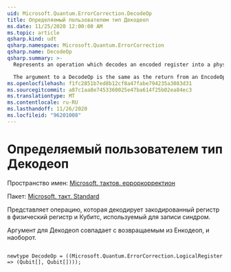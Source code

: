 ```yaml
---
uid: Microsoft.Quantum.ErrorCorrection.DecodeOp
title: Определяемый пользователем тип Декодеоп
ms.date: 11/25/2020 12:00:00 AM
ms.topic: article
qsharp.kind: udt
qsharp.namespace: Microsoft.Quantum.ErrorCorrection
qsharp.name: DecodeOp
qsharp.summary: >-
  Represents an operation which decodes an encoded register into a physical register and the scratch qubits used to record a syndrome.

  The argument to a DecodeOp is the same as the return from an EncodeOp, and vice versa.
ms.openlocfilehash: f1fc2851b7ed8b12cf8a47fabe794235a3083d31
ms.sourcegitcommit: a87c1aa8e7453360025e47ba614f25b02ea84ec3
ms.translationtype: MT
ms.contentlocale: ru-RU
ms.lasthandoff: 11/26/2020
ms.locfileid: "96201008"
---
```

# <a name="decodeop-user-defined-type"></a>Определяемый пользователем тип Декодеоп

Пространство имен: [Microsoft. тактов. ерроркорректион](xref:Microsoft.Quantum.ErrorCorrection)

Пакет: [Microsoft. такт. Standard](https://nuget.org/packages/Microsoft.Quantum.Standard)


Представляет операцию, которая декодирует закодированный регистр в физический регистр и Кубитс, используемый для записи синдром.

Аргумент для Декодеоп совпадает с возвращаемым из Енкодеоп, и наоборот.

```qsharp

newtype DecodeOp = ((Microsoft.Quantum.ErrorCorrection.LogicalRegister => (Qubit[], Qubit[])));
```


